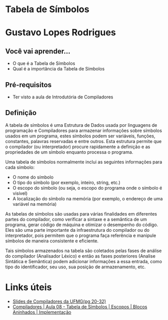 # Tabela de Símbolos

# Gustavo Lopes Rodrigues 

## Você vai aprender...

- O que é a Tabela de Símbolos
- Qual é a importância da Tabela de Símbolos

## Pré-requisitos

- Ter visto a aula de Introdutória de Compiladores 

## Definição

A tabela de símbolos é uma Estrutura de Dados usada por linguagens de programação e Compiladores para armazenar informações sobre símbolos usados em um programa, estes símbolos podem ser variáveis, funções, constantes, palavras reservadas e entre outros. Esta estrutura permite que o compilador (ou interpretador) procure rapidamente a definição e as propriedades de um símbolo enquanto processa o programa.

Uma tabela de símbolos normalmente inclui as seguintes informações para cada símbolo:

- O nome do símbolo
- O tipo do símbolo (por exemplo, inteiro, string, etc.)
- O escopo do símbolo (ou seja, o escopo do programa onde o símbolo é visível)
- A localização do símbolo na memória (por exemplo, o endereço de uma variável na memória)

As tabelas de símbolos são usadas para várias finalidades em diferentes partes do compilador, como verificar a sintaxe e a semântica de um programa, gerar código de máquina e otimizar o desempenho do código. Eles são uma parte importante da infraestrutura do compilador ou do interpretador, pois permitem que o programa faça referência e manipule símbolos de maneira consistente e eficiente.

Tais símbolos armazenados na tabela são coletados pelas fases de análise do compilador (Analisador Léxico) e então as fases posteriores (Analise Sintática e Semântica) podem adicionar informações a essa entrada, como tipo do identificador, seu uso, sua posição de armazenamento, etc.

# Links úteis

- [Slides de Compiladores da UFMG(pg 20-32)](https://homepages.dcc.ufmg.br/~bigonha/Cursos/comp-slides-p4.pdf)
- [Compiladores | Aula 08 - Tabela de Símbolos | Escopos | Blocos Aninhados | Implementação](https://youtu.be/k2jm1uplI5Y)
